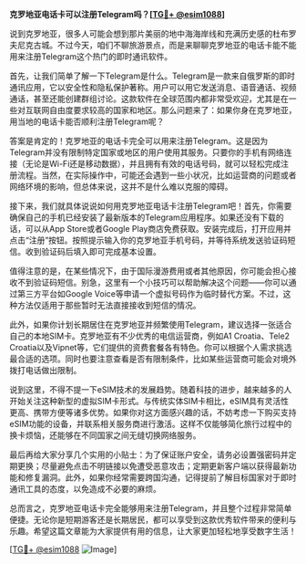 **克罗地亚电话卡可以注册Telegram吗？[[TG💪+ @esim1088](https://t.me/s/esim1088)]**

说到克罗地亚，很多人可能会想到那片美丽的地中海海岸线和充满历史感的杜布罗夫尼克古城。不过今天，咱们不聊旅游景点，而是来聊聊克罗地亚的电话卡能不能用来注册Telegram这个热门的即时通讯软件。

首先，让我们简单了解一下Telegram是什么。Telegram是一款来自俄罗斯的即时通讯应用，它以安全性和隐私保护著称。用户可以用它发送消息、语音通话、视频通话，甚至还能创建群组讨论。这款软件在全球范围内都非常受欢迎，尤其是在一些对互联网自由度要求较高的国家和地区。那么问题来了：如果你身在克罗地亚，用当地的电话卡能否顺利注册Telegram呢？

答案是肯定的！克罗地亚的电话卡完全可以用来注册Telegram。这是因为Telegram并没有限制特定国家或地区的用户使用其服务。只要你的手机有网络连接（无论是Wi-Fi还是移动数据），并且拥有有效的电话号码，就可以轻松完成注册流程。当然，在实际操作中，可能还会遇到一些小状况，比如运营商的问题或者网络环境的影响，但总体来说，这并不是什么难以克服的障碍。

接下来，我们就具体说说如何用克罗地亚电话卡注册Telegram吧！首先，你需要确保自己的手机已经安装了最新版本的Telegram应用程序。如果还没有下载的话，可以从App Store或者Google Play商店免费获取。安装完成后，打开应用并点击“注册”按钮。按照提示输入你的克罗地亚手机号码，并等待系统发送验证码短信。收到验证码后填入即可完成基本设置。

值得注意的是，在某些情况下，由于国际漫游费用或者其他原因，你可能会担心接收不到验证码短信。别急，这里有一个小技巧可以帮助解决这个问题——你可以通过第三方平台如Google Voice等申请一个虚拟号码作为临时替代方案。不过，这种方法仅适用于那些暂时无法直接接收到短信的情况。

此外，如果你计划长期居住在克罗地亚并频繁使用Telegram，建议选择一张适合自己的本地SIM卡。克罗地亚有不少优秀的电信运营商，例如A1 Croatia、Tele2 Croatia以及Vipnet等，它们提供的资费套餐各有特色。你可以根据个人需求挑选最合适的选项。同时也要注意查看是否有限制条件，比如某些运营商可能会对境外拨打电话做出限制。

说到这里，不得不提一下eSIM技术的发展趋势。随着科技的进步，越来越多的人开始关注这种新型的虚拟SIM卡形式。与传统实体SIM卡相比，eSIM具有灵活性更高、携带方便等诸多优势。如果你对这方面感兴趣的话，不妨考虑一下购买支持eSIM功能的设备，并联系相关服务商进行激活。这样不仅能够简化旅行过程中的换卡烦恼，还能够在不同国家之间无缝切换网络服务。

最后再给大家分享几个实用的小贴士：为了保证账户安全，请务必设置强密码并定期更换；尽量避免点击不明链接以免遭受恶意攻击；定期更新客户端以获得最新功能和修复漏洞。此外，如果你经常需要跨国沟通，记得提前了解目标国家对于即时通讯工具的态度，以免造成不必要的麻烦。

总而言之，克罗地亚电话卡完全能够用来注册Telegram，并且整个过程非常简单便捷。无论你是短期游客还是长期居民，都可以享受到这款优秀软件带来的便利与乐趣。希望这篇文章能为大家提供有用的信息，让大家更加轻松地享受数字生活！

[[TG💪+ @esim1088](https://t.me/s/esim1088) ![Image](https://i.postimg.cc/4NQfJmqS/Snipaste-2025-05-13-00-14-12.png)]
